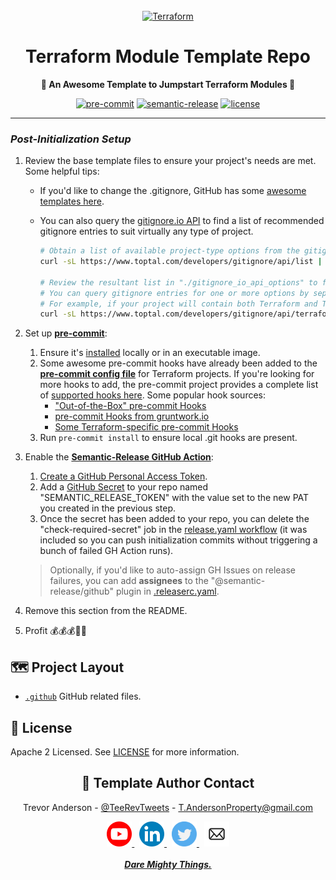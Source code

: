 <br>
<div align="center">

  <!-- PROJECT LOGO -->

  <a href="https://registry.terraform.io/">
    <img alt="Terraform" src="https://github.com/Nerdware-LLC/Nerdware-LLC/blob/main/assets/terraform_banner.png" width="600px" />
  </a>

  <!-- PROJECT NAME/HEADER -->

  <h1>Terraform Module Template Repo</h1>

  <!-- PROJECT TAGLINE -->

**🚀 An Awesome Template to Jumpstart Terraform Modules 🚀**

  <!-- PROJECT SHIELDS -->

[![pre-commit][pre-commit-shield]](https://github.com/pre-commit/pre-commit)
[![semantic-release][semantic-shield]](https://github.com/semantic-release/semantic-release)
[![license][license-shield]](/LICENSE)

</div>

---

<!-- TODO remove the below section upon completion of post-init setup -->

### **_Post-Initialization Setup_**

1. Review the base template files to ensure your project's needs are met. Some helpful tips:

   - If you'd like to change the .gitignore, GitHub has some [awesome templates here](https://github.com/github/gitignore).
   - You can also query the [gitignore.io API](https://docs.gitignore.io/install/command-line) to find a list of recommended gitignore entries to suit virtually any type of project.

     ```bash
     # Obtain a list of available project-type options from the gitignore.io API.
     curl -sL https://www.toptal.com/developers/gitignore/api/list | sed 's/,/\n/g' > ./gitignore_io_api_options

     # Review the resultant list in "./gitignore_io_api_options" to find options that fit your project.
     # You can query gitignore entries for one or more options by separating them with commas.
     # For example, if your project will contain both Terraform and Terragrunt files:
     curl -sL https://www.toptal.com/developers/gitignore/api/terraform,terragrunt >> .gitignore
     ```

2. Set up [**pre-commit**](https://pre-commit.com/#install):

   1. Ensure it's [installed](https://pre-commit.com/#install) locally or in an executable image.
   2. Some awesome pre-commit hooks have already been added to the [**pre-commit config file**](/.pre-commit-config.yaml) for Terraform projects. If you're looking for more hooks to add, the pre-commit project provides a complete list of [supported hooks here](https://pre-commit.com/hooks.html). Some popular hook sources:
      - ["Out-of-the-Box" pre-commit Hooks](https://github.com/pre-commit/pre-commit-hooks)
      - [pre-commit Hooks from gruntwork.io](https://github.com/gruntwork-io/pre-commit)
      - [Some Terraform-specific pre-commit Hooks](https://github.com/antonbabenko/pre-commit-terraform)
   3. Run `pre-commit install` to ensure local .git hooks are present.

3. Enable the [**Semantic-Release GitHub Action**][semantic-gh-action-url]:

   1. [Create a GitHub Personal Access Token][gh-pat-docs-url].
   2. Add a [GitHub Secret][gh-action-docs-url] to your repo named "SEMANTIC_RELEASE_TOKEN" with the value set to the new PAT you created in the previous step.
   3. Once the secret has been added to your repo, you can delete the "check-required-secret" job in the [release.yaml workflow](/.github/workflows/release.yaml) (it was included so you can push initialization commits without triggering a bunch of failed GH Action runs).

   > Optionally, if you'd like to auto-assign GH Issues on release failures, you can add **assignees** to the "@semantic-release/github" plugin in [.releaserc.yaml](/.releaserc.yaml).

4. Remove this section from the README.

5. Profit 💰💰💰🥳🎉 <!-- https://knowyourmeme.com/memes/profit -->

## 🗺 Project Layout

- [`.github`](/.github) GitHub related files.

## 📝 License

Apache 2 Licensed. See [LICENSE](/LICENSE) for more information.

<div align="center">

## 💬 Template Author Contact

Trevor Anderson - [@TeeRevTweets](https://twitter.com/teerevtweets) - [T.AndersonProperty@gmail.com](mailto:T.AndersonProperty@gmail.com)

  <a href="https://www.youtube.com/channel/UCguSCK_j1obMVXvv-DUS3ng">
    <img src="https://github.com/trevor-anderson/trevor-anderson/blob/main/assets/YouTube_icon_circle.svg" height="40" />
  </a>
  &nbsp;
  <a href="https://www.linkedin.com/in/trevor-anderson-3a3b0392/">
    <img src="https://github.com/trevor-anderson/trevor-anderson/blob/main/assets/LinkedIn_icon_circle.svg" height="40" />
  </a>
  &nbsp;
  <a href="https://twitter.com/TeeRevTweets">
    <img src="https://github.com/trevor-anderson/trevor-anderson/blob/main/assets/Twitter_icon_circle.svg" height="40" />
  </a>
  &nbsp;
  <a href="mailto:T.AndersonProperty@gmail.com">
    <img src="https://github.com/trevor-anderson/trevor-anderson/blob/main/assets/email_icon_circle.svg" height="40" />
  </a>
  <br><br>

  <a href="https://daremightythings.co/">
    <strong><i>Dare Mighty Things.</i></strong>
  </a>

</div>

<!-- LINKS -->

[pre-commit-shield]: https://img.shields.io/badge/pre--commit-33A532.svg?logo=pre-commit&logoColor=F8B424&labelColor=gray
[semantic-shield]: https://img.shields.io/badge/%20%20%F0%9F%93%A6%F0%9F%9A%80-semantic--release-E10079.svg
[semantic-gh-action-url]: https://github.com/cycjimmy/semantic-release-action
[license-shield]: https://img.shields.io/badge/license-Apache_2.0-000080.svg?labelColor=gray
[gh-action-docs-url]: https://docs.github.com/en/actions/security-guides/encrypted-secrets
[gh-pat-docs-url]: https://docs.github.com/en/authentication/keeping-your-account-and-data-secure/creating-a-personal-access-token
